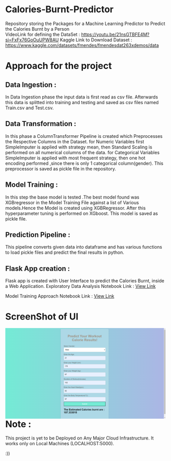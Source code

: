 # Calories-Burnt-Predictor
Repository storing the Packages for a Machine Learning Predictor to Predict the Calories Burnt by a Person  
 VideoLink for defining the DataSet : https://youtu.be/21nsGTBFE4M?si=FxFx76GoOuUPW8AU
 Kaggle Link to Download Dataset : https://www.kaggle.com/datasets/fmendes/fmendesdat263xdemos/data 

# Approach for the project
## Data Ingestion :

In Data Ingestion phase the input data is first read as csv file.
Afterwards this data is splitted into training and testing and saved as csv files named Train.csv and Test.csv.
## Data Transformation :

In this phase a ColumnTransformer Pipeline is created which Preprocesses the Respective Columns in the Dataset.
for Numeric Variables first SimpleImputer is applied with strategy mean, then Standard Scaling is performed on all numerical columns of the data.
for Categorical Variables SimpleImputer is applied with most frequent strategy, then one hot encoding performed ,since there is only 1 categorical column(gender). 
This preprocessor is saved as pickle file in the repository.
## Model Training :

In this step the base model is tested .The best model found was XGBregressor in the Model Training File against a list of Various models.Hence the Model is created using XGBRegressor.
After this hyperparameter tuning is performed on XGboost.
This model is saved as pickle file.
## Prediction Pipeline :

This pipeline converts given data into dataframe and has various functions to load pickle files and predict the final results in python.
## Flask App creation :

Flask app is created with User Interface to predict the Calories Burnt, inside a Web Application.
Exploratory Data Analysis Notebook
Link : [View Link](https://github.com/Sushant20022/Calories-Burnt-Predictor/blob/main/projectfolder_Calories/EDA.ipynb)

Model Training Approach Notebook
Link : [View Link](https://github.com/Sushant20022/Calories-Burnt-Predictor/blob/main/projectfolder_Calories/MODEL_TRAINING.ipynb)


# ScreenShot of UI 

<p><img align="left" src="https://github.com/Sushant20022/Calories-Burnt-Predictor/blob/main/templates/SampleUI.png" alt="sushant20022" /></p>

# Note : 
This project is yet to be Deployed on Any Major Cloud Infrastructure. It works only on Local Machines (LOCALHOST:5000).

:))

